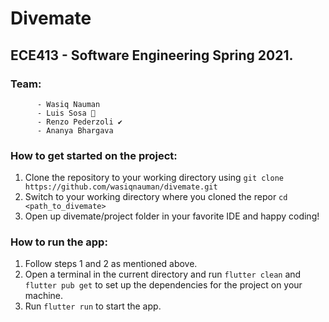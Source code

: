 # Divemate

## ECE413 - Software Engineering Spring 2021. 

### Team: 
          - Wasiq Nauman
          - Luis Sosa 🧐
          - Renzo Pederzoli ✔
          - Ananya Bhargava

### How to get started on the project:  

1. Clone the repository to your working directory using `git clone https://github.com/wasiqnauman/divemate.git`  
2. Switch to your working directory where you cloned the repor `cd <path_to_divemate>`  
3. Open up divemate/project folder in your favorite IDE and happy coding!


### How to run the app:
1. Follow steps 1 and 2 as mentioned above.
2. Open a terminal in the current directory and run `flutter clean` and `flutter pub get` to set up the dependencies for the project on your machine.
3. Run `flutter run` to start the app.
